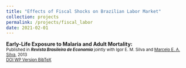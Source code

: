 ```yaml
---
title: "Effects of Fiscal Shocks on Brazilian Labor Market"
collection: projects
permalink: /projects/fiscal_labor
date: 2021-02-01
---
```

**Early-Life Exposure to Malaria and Adult Mortality:** <br/>
<span style="font-size:0.8em">Published in **_Revista Brasileira de Economia_** jointly with Igor E. M. Silva and [Marcelo E. A. Silva](https://sites.google.com/site/marceloeasilva/), 2013 </span>  
<a href="https://doi.org/10.1590/S0034-71402013000200002" target="_blank" class="btn--research" style="font-size:0.8em">DOI <i class="fas fa-fw fa-link zoom" aria-hidden="true"></i></a>
<a href="https://www.anpec.org.br/encontro/2011/inscricao/arquivos/000-ede137cf4e6b2040116d9a4d333e845f.pdf" target="_blank" class="btn--research" style="font-size:0.8em">WP Version <i class="fas fa-fw fa-file-pdf zoom" aria-hidden="true"></i></a>
<a href="/files/fiscallabor_cite.txt" target="_blank" class="btn--research" style="font-size:0.8em">BibTeX <i class="fas fa-file-alt zoom" aria-hidden="true"></i></a>